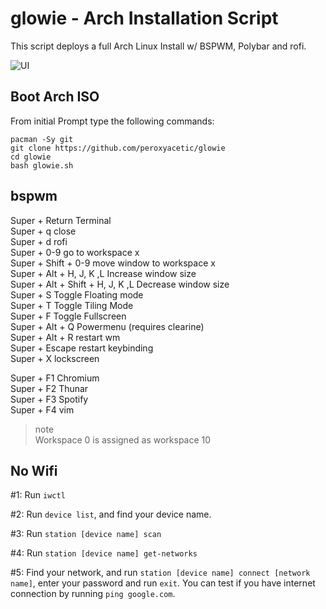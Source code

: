 # glowie - Arch Installation Script


This script deploys a full Arch Linux Install w/ BSPWM, Polybar and rofi.

![UI](https://i.imgur.com/L6ymPbZ.png)
## Boot Arch ISO

From initial Prompt type the following commands:

```
pacman -Sy git
git clone https://github.com/peroxyacetic/glowie
cd glowie
bash glowie.sh
```

## bspwm

Super + Return Terminal     
Super + q close     
Super + d rofi     
Super + 0-9 go to workspace x     
Super + Shift + 0-9 move window to workspace x     
Super + Alt + H, J, K ,L Increase window size       
Super + Alt + Shift + H, J, K ,L Decrease window size    
Super + S Toggle Floating mode     
Super + T Toggle Tiling Mode     
Super + F Toggle Fullscreen     
Super + Alt + Q Powermenu (requires clearine)      
Super + Alt + R restart wm     
Super + Escape restart keybinding     
Super + X lockscreen     

Super + F1 Chromium     
Super + F2 Thunar    
Super + F3 Spotify     
Super + F4 vim  

>note     
>Workspace 0 is assigned as workspace 10

## No Wifi

#1: Run `iwctl`

#2: Run `device list`, and find your device name.

#3: Run `station [device name] scan`

#4: Run `station [device name] get-networks`

#5: Find your network, and run `station [device name] connect [network name]`, enter your password and run `exit`. You can test if you have internet connection by running `ping google.com`. 
